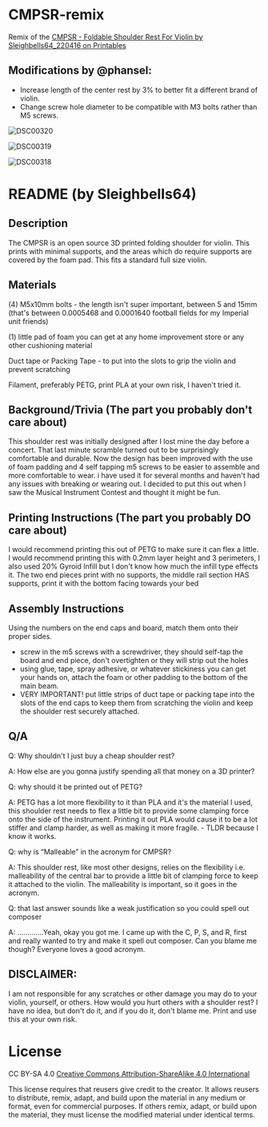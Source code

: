 # CMPSR-remix
Remix of the [CMPSR - Foldable Shoulder Rest For Violin by Sleighbells64_220416 on Printables](https://www.printables.com/model/441235-cmpsr-foldable-shoulder-rest-for-violin)

## Modifications by @phansel:

- Increase length of the center rest by 3% to better fit a different brand of violin.
- Change screw hole diameter to be compatible with M3 bolts rather than M5 screws.

![DSC00320](https://github.com/user-attachments/assets/70711843-46d8-4c88-a3d9-5f89507fabb8)

![DSC00319](https://github.com/user-attachments/assets/4ea6379a-66f4-4e01-b9ae-03232c2dcb0e)

![DSC00318](https://github.com/user-attachments/assets/5010d350-1521-4539-8924-9038a2a148c8)

# README (by Sleighbells64)

## Description
The CMPSR is an open source 3D printed folding shoulder for violin. This prints with minimal supports, and the areas which do require supports are covered by the foam pad. This fits a standard full size violin.

## Materials

(4) M5x10mm bolts - the length isn't super important, between 5 and 15mm (that's between 0.0005468 and 0.0001640 football fields for my Imperial unit friends)

(1) little pad of foam you can get at any home improvement store or any other cushioning material

Duct tape or Packing Tape - to put into the slots to grip the violin and prevent scratching

Filament, preferably PETG, print PLA at your own risk, I haven't tried it.

## Background/Trivia (The part you probably don't care about)

This shoulder rest was initially designed after I lost mine the day before a concert. That last minute scramble turned out to be surprisingly comfortable and durable. Now the design has been improved with the use of foam padding and 4 self tapping m5 screws to be easier to assemble and more comfortable to wear. i have used it for several months and haven't had any issues with breaking or wearing out. I decided to put this out when I saw the Musical Instrument Contest and thought it might be fun.

## Printing Instructions  (The part you probably DO care about)

I would recommend printing this out of PETG to make sure it can flex a little. I would recommend printing this with 0.2mm layer height and 3 perimeters, I also used 20% Gyroid Infill but I don't know how much the infill type effects it. The two end pieces print with no supports, the middle rail section HAS supports, print it with the bottom facing towards your bed

## Assembly Instructions

Using the numbers on the end caps and board, match them onto their proper sides. 
- screw in the m5 screws with a screwdriver, they should self-tap the board and end piece, don't overtighten or they will strip out the holes
- using glue, tape, spray adhesive, or whatever stickiness you can get your hands on, attach the foam or other padding to the bottom of the main beam. 
- VERY IMPORTANT! put little strips of duct tape or packing tape into the slots of the end caps to keep them from scratching the violin and keep the shoulder rest securely attached.

## Q/A

Q: Why shouldn't I just buy a cheap shoulder rest?

A: How else are you gonna justify spending all that money on a 3D printer?

Q: why should it be printed out of PETG?

A: PETG has a lot more flexibility to it than PLA and it's the material I used, this shoulder rest needs to flex a little bit to provide some clamping force onto the side of the instrument. Printing it out PLA would cause it to be a lot stiffer and clamp harder, as well as making it more fragile. - TLDR because I know it works.

Q: why is “Malleable” in the acronym for CMPSR?

 A: This shoulder rest, like most other designs, relies on the flexibility i.e. malleability of the central bar to provide a little bit of clamping force to keep it attached to the violin. The malleability is important, so it goes in the acronym.

Q: that last answer sounds like a weak justification so you could spell out composer

A: ………….Yeah, okay you got me. I came up with the C, P, S, and R, first and really wanted to try and make it spell out composer. Can you blame me though? Everyone loves a good acronym.

## DISCLAIMER:
I am not responsible for any scratches or other damage you may do to your violin, yourself, or others. How would you hurt others with a shoulder rest? I have no idea, but don't do it, and if you do it, don't blame me. Print and use this at your own risk. 

# License
CC BY-SA 4.0
[Creative Commons Attribution-ShareAlike 4.0 International
](https://creativecommons.org/licenses/by-sa/4.0/)

This license requires that reusers give credit to the creator. It allows reusers to distribute, remix, adapt, and build upon the material in any medium or format, even for commercial purposes. If others remix, adapt, or build upon the material, they must license the modified material under identical terms. 
